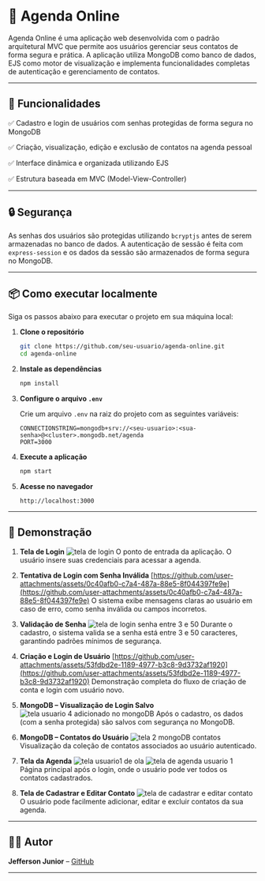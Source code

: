 
# 📒 Agenda Online

Agenda Online é uma aplicação web desenvolvida com o padrão arquitetural MVC que permite aos usuários gerenciar seus contatos de forma segura e prática. A aplicação utiliza MongoDB como banco de dados, EJS como motor de visualização e implementa funcionalidades completas de autenticação e gerenciamento de contatos.

---

## 🚀 Funcionalidades

✅ Cadastro e login de usuários com senhas protegidas de forma segura no MongoDB

✅ Criação, visualização, edição e exclusão de contatos na agenda pessoal

✅ Interface dinâmica e organizada utilizando EJS

✅ Estrutura baseada em MVC (Model-View-Controller)

---

## 🔒 Segurança

As senhas dos usuários são protegidas utilizando `bcryptjs` antes de serem armazenadas no banco de dados. A autenticação de sessão é feita com `express-session` e os dados da sessão são armazenados de forma segura no MongoDB.

---

## 📦 Como executar localmente

Siga os passos abaixo para executar o projeto em sua máquina local:

1. **Clone o repositório**

   ```bash
   git clone https://github.com/seu-usuario/agenda-online.git
   cd agenda-online
   ```

2. **Instale as dependências**

   ```bash
   npm install
   ```

3. **Configure o arquivo `.env`**

   Crie um arquivo `.env` na raiz do projeto com as seguintes variáveis:

   ```
   CONNECTIONSTRING=mongodb+srv://<seu-usuario>:<sua-senha>@<cluster>.mongodb.net/agenda
   PORT=3000
   ```

4. **Execute a aplicação**

   ```bash
   npm start
   ```

5. **Acesse no navegador**

   ```
   http://localhost:3000
   ```

---

## 📸 Demonstração

1. **Tela de Login**
   ![tela de login](https://github.com/user-attachments/assets/2b2b54f8-b2e8-49bb-b56a-cdac748a7a68)
   O ponto de entrada da aplicação. O usuário insere suas credenciais para acessar a agenda.

2. **Tentativa de Login com Senha Inválida**
   [https://github.com/user-attachments/assets/0c40afb0-c7a4-487a-88e5-8f044397fe9e](https://github.com/user-attachments/assets/0c40afb0-c7a4-487a-88e5-8f044397fe9e)
   O sistema exibe mensagens claras ao usuário em caso de erro, como senha inválida ou campos incorretos.

3. **Validação de Senha**
   ![tela de login senha entre 3 e 50](https://github.com/user-attachments/assets/271bfda7-7a8f-4907-bb57-f7fdcea335f3)
   Durante o cadastro, o sistema valida se a senha está entre 3 e 50 caracteres, garantindo padrões mínimos de segurança.

4. **Criação e Login de Usuário**
   [https://github.com/user-attachments/assets/53fdbd2e-1189-4977-b3c8-9d3732af1920](https://github.com/user-attachments/assets/53fdbd2e-1189-4977-b3c8-9d3732af1920)
   Demonstração completa do fluxo de criação de conta e login com usuário novo.

5. **MongoDB – Visualização de Login Salvo**
   ![tela usuario 4 adicionado no mongoDB](https://github.com/user-attachments/assets/970f9e72-9c65-4da6-93c2-0ee7387b521b)
   Após o cadastro, os dados (com a senha protegida) são salvos com segurança no MongoDB.

6. **MongoDB – Contatos do Usuário**
   ![tela 2 mongoDB contatos](https://github.com/user-attachments/assets/94302124-6108-497f-9985-4a0aba4d1c29)
   Visualização da coleção de contatos associados ao usuário autenticado.

7. **Tela da Agenda**
   ![tela usuario1 de ola](https://github.com/user-attachments/assets/8f49a8c5-131f-42c0-9328-0d6626c6777b)
   ![tela de agenda usuario 1](https://github.com/user-attachments/assets/bb5e80e7-01db-4749-ac34-9047e9537464)
   Página principal após o login, onde o usuário pode ver todos os contatos cadastrados.

8. **Tela de Cadastrar e Editar Contato**
   ![tela de cadastrar e editar contato](https://github.com/user-attachments/assets/6a58a05a-a11a-42fa-8eb9-dbee5dd6ac96)
   O usuário pode facilmente adicionar, editar e excluir contatos da sua agenda.

---

## 👨‍💻 Autor

**Jefferson Junior** – [GitHub](https://github.com/jeffersonjuni)

---
